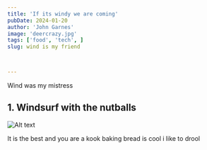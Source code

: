 ```yaml
---
title: 'If its windy we are coming'
pubDate: 2024-01-20
author: 'John Garnes'
image: 'deercrazy.jpg'
tags: ['food', 'tech', ]
slug: wind is my friend



---
```


Wind was my mistress

## 1. Windsurf with the nutballs

<img title="pizzaface" alt="Alt text" src="/images/pizzaface.png">

It is the best and you are a kook
baking bread is cool
i like to drool
